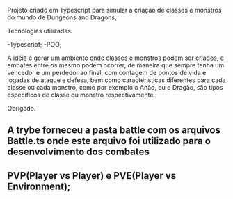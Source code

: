 Projeto criado em Typescript para simular a criação de classes e monstros do mundo de Dungeons and Dragons,

Tecnologias utilizadas:

-Typescript;
-POO;

A idéia é gerar um ambiente onde classes e monstros podem ser criados, e embates entre os mesmo podem ocorrer,
de maneira que sempre tenha um vencedor e um perdedor ao final, com contagem de pontos de vida e jogadas de ataque e defesa,
bem como caracteristicas diferentes para cada classe ou cada monstro, como por exemplo o Anão, ou o Dragão, são tipos especificos 
de classe ou monstro respectivamente.

Obrigado.

## A trybe forneceu a pasta battle com os arquivos Battle.ts onde este arquivo foi utilizado para o desenvolvimento dos combates 
## PVP(Player vs Player) e PVE(Player vs Environment);